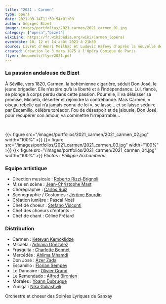 ```yaml
---
title: "2021 : Carmen"
type: opera
date: 2021-03-14T11:59:54+01:00
author: Georges Bizet
image: images/portfolios/2021_carmen/2021_carmen_01.jpg
category: ["opera","bizet"]
wikiLink: https://fr.wikipedia.org/wiki/Carmen_(opéra)
eventdate: 10, 12 et 14 août 2021 à 21h30
source: Livret d'Henri Meilhac et Ludovic Halévy d'après la nouvelle de Prosper Mérimée
created: Création le 3 mars 1875 à l'Opéra Comique de Paris
flyer: documents/flyer2021.pdf
---
```


### La passion andalouse de Bizet

À Séville, vers 1820, Carmen, la bohémienne cigarière, séduit Don José, le jeune brigadier. Elle n’aspire qu’à la liberté et à l’indépendance. Lui, fiancé, se plonge à corps perdu dans cette passion. Pour elle, il va délaisser sa promise, Micaëla, déserter et rejoindre la contrebande. Mais Carmen, « oiseau rebelle qui n’a jamais connu de loi », se lasse... et se laisse séduire par Escamillo, célèbre toréador. Fou de désespoir et de jalousie, Don José, pour récupérer son amour, va commettre l’irréparrable...


&nbsp;


{{< figure src="/images/portfolios/2021_carmen/2021_carmen_02.jpg" width="100%" >}}
{{< figure src="/images/portfolios/2021_carmen/2021_carmen_03.jpg" width="100%" >}}
{{< figure src="/images/portfolios/2021_carmen/2021_carmen_04.jpg" width="100%" >}}
*Photos : Philippe Archambeau*


### Equipe artistique

- Direction musicale : [Roberto Rizzi-Brignoli](/artists/roberto_rizzi/)
- Mise en scène : [Jean-Christophe Mast](/artists/jean-christophe_mast/)
- Chorégraphie : [Carlos Ruiz](/artists/carlos_ruiz/)
- Scénographie / Costumes : [Jérôme Bourdin](/artists/jerome_bourdin/)
- Création lumière : Pascal Noël
- Chef de choeur : [Stefano Visconti](/artists/stefano_visconti/)
- Chef des choeurs d'enfants : -
- Chef de chant : Céline Frétard

### Distribution

- Carmen : [Ketevan Kemoklidze](/artists/ketevan_kemoklidze/)
- Micaëla : [Adriana Gonzalez](/artists/adriana_gonzalez/)
- Frasquita : [Charlotte Bonnet](/artists/charlotte_bonnet/)
- Mercédès : [Ahlima Mhamdi](/artists/ahlima_mhamdi/)
- Don José : [Azer Zada](/artists/azer_zada/)
- Escamillo : [Florian Sempey](/artists/florian_sempey/)
- Le Dancaïre : [Olivier Grand](/artists/olivier_grand/)
- Le Remendado : [Alfred Bironien](/artists/alfred_bironien/)
- Morales : [Yoann Dubruque](/artists/yoann_dubruque/)
- Zuniga : [Nika Guliashvili](/artists/nika_guliashvili/)

Orchestre et choeur des Soirées Lyriques de Sanxay
